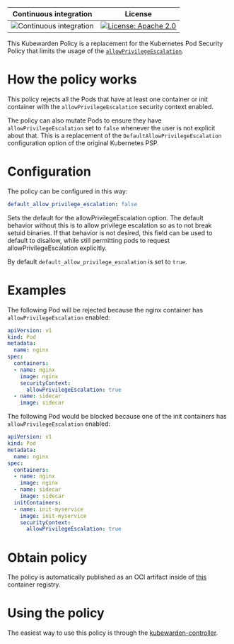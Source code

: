 
 Continuous integration | License
 -----------------------|--------
![Continuous integration](https://github.com/kubewarden/allow-privilege-escalation-psp-policy/workflows/Continuous%20integration/badge.svg) | [![License: Apache 2.0](https://img.shields.io/badge/License-Apache2.0-brightgreen.svg)](https://opensource.org/licenses/Apache-2.0)

This Kubewarden Policy is a replacement for the Kubernetes Pod Security Policy
that limits the usage of the [`allowPrivilegeEscalation`](https://kubernetes.io/docs/tasks/configure-pod-container/security-context/).

# How the policy works

This policy rejects all the Pods that have at least one container or
init container with the `allowPrivilegeEscalation` security context
enabled.

The policy can also mutate Pods to ensure they have `allowPrivilegeEscalation`
set to `false` whenever the user is not explicit about that.
This is a replacement of the `DefaultAllowPrivilegeEscalation` configuration
option of the original Kubernetes PSP.

# Configuration

The policy can be configured in this way:

```yaml
default_allow_privilege_escalation: false
```

Sets the default for the allowPrivilegeEscalation option. The default behavior without this is to allow privilege escalation so as to not break setuid binaries. If that behavior is not desired, this field can be used to default to disallow, while still permitting pods to request allowPrivilegeEscalation explicitly.

By default `default_allow_privilege_escalation` is set to `true`.

# Examples

The following Pod will be rejected because the nginx container has
`allowPrivilegeEscalation` enabled:

```yaml
apiVersion: v1
kind: Pod
metadata:
  name: nginx
spec:
  containers:
  - name: nginx
    image: nginx
    securityContext:
      allowPrivilegeEscalation: true
  - name: sidecar
    image: sidecar
```

The following Pod would be blocked because one of the init containers
has `allowPrivilegeEscalation` enabled:

```yaml
apiVersion: v1
kind: Pod
metadata:
  name: nginx
spec:
  containers:
  - name: nginx
    image: nginx
  - name: sidecar
    image: sidecar
  initContainers:
  - name: init-myservice
    image: init-myservice
    securityContext:
      allowPrivilegeEscalation: true
```

# Obtain policy

The policy is automatically published as an OCI artifact inside of
[this](https://github.com/orgs/kubewarden/packages/container/package/policies%2Fpsp-allow-privilege-escalation)
container registry.

# Using the policy

The easiest way to use this policy is through the [kubewarden-controller](https://github.com/kubewarden/kubewarden-controller).
